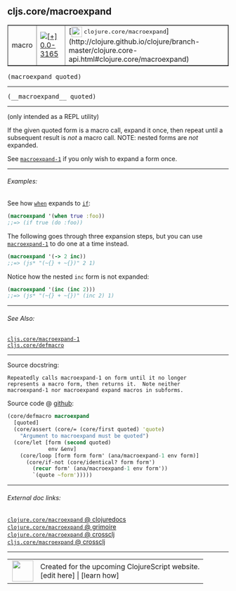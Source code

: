 ## cljs.core/macroexpand



 <table border="1">
<tr>
<td>macro</td>
<td><a href="https://github.com/cljsinfo/cljs-api-docs/tree/0.0-3165"><img valign="middle" alt="[+] 0.0-3165" title="Added in 0.0-3165" src="https://img.shields.io/badge/+-0.0--3165-lightgrey.svg"></a> </td>
<td>
[<img height="24px" valign="middle" src="http://i.imgur.com/1GjPKvB.png"> <samp>clojure.core/macroexpand</samp>](http://clojure.github.io/clojure/branch-master/clojure.core-api.html#clojure.core/macroexpand)
</td>
</tr>
</table>

<samp>(macroexpand quoted)</samp><br>

---

 <samp>
(__macroexpand__ quoted)<br>
</samp>

---

(only intended as a REPL utility)

If the given quoted form is a macro call, expand it once, then repeat until a
subsequent result is _not_ a macro call.  NOTE: nested forms are _not_ expanded.

See [`macroexpand-1`][doc:cljs.core/macroexpand-1] if you only wish to expand a form once.

[doc:cljs.core/macroexpand-1]:../cljs.core/macroexpand-1.md

---

###### Examples:

See how [`when`][doc:cljs.core/when] expands to [`if`][doc:special/if]:

```clj
(macroexpand '(when true :foo))
;;=> (if true (do :foo))
```

The following goes through three expansion steps, but you can use
[`macroexpand-1`][doc:cljs.core/macroexpand-1] to do one at a time instead.

```clj
(macroexpand '(-> 2 inc))
;;=> (js* "(~{} + ~{})" 2 1)
```

Notice how the nested `inc` form is not expanded:

```clj
(macroexpand '(inc (inc 2)))
;;=> (js* "(~{} + ~{})" (inc 2) 1)
```

[doc:cljs.core/when]:../cljs.core/when.md
[doc:special/if]:../special/if.md
[doc:cljs.core/macroexpand-1]:../cljs.core/macroexpand-1.md

---

###### See Also:

[`cljs.core/macroexpand-1`](../cljs.core/macroexpand-1.md)<br>
[`cljs.core/defmacro`](../cljs.core/defmacro.md)<br>

---


Source docstring:

```
Repeatedly calls macroexpand-1 on form until it no longer
represents a macro form, then returns it.  Note neither
macroexpand-1 nor macroexpand expand macros in subforms.
```


Source code @ [github]():

```clj
(core/defmacro macroexpand
  [quoted]
  (core/assert (core/= (core/first quoted) 'quote)
    "Argument to macroexpand must be quoted")
  (core/let [form (second quoted)
             env &env]
    (core/loop [form form form' (ana/macroexpand-1 env form)]
      (core/if-not (core/identical? form form')
        (recur form' (ana/macroexpand-1 env form'))
        `(quote ~form')))))
```

<!--
Repo - tag - source tree - lines:

 <pre>

</pre>

-->

---



###### External doc links:

[`clojure.core/macroexpand` @ clojuredocs](http://clojuredocs.org/clojure.core/macroexpand)<br>
[`clojure.core/macroexpand` @ grimoire](http://conj.io/store/v1/org.clojure/clojure/1.7.0-beta3/clj/clojure.core/macroexpand/)<br>
[`clojure.core/macroexpand` @ crossclj](http://crossclj.info/fun/clojure.core/macroexpand.html)<br>
[`cljs.core/macroexpand` @ crossclj](http://crossclj.info/fun/cljs.core/macroexpand.html)<br>

---

 <table>
<tr><td>
<img valign="middle" align="right" width="48px" src="http://i.imgur.com/Hi20huC.png">
</td><td>
Created for the upcoming ClojureScript website.<br>
[edit here] | [learn how]
</td></tr></table>

[edit here]:https://github.com/cljsinfo/cljs-api-docs/blob/master/cljsdoc/cljs.core/macroexpand.cljsdoc
[learn how]:https://github.com/cljsinfo/cljs-api-docs/wiki/cljsdoc-files

<!--

This information was too distracting to show to readers, but I'll leave it
commented here since it is helpful to:

- pretty-print the data used to generate this document
- and show how to retrieve that data



The API data for this symbol:

```clj
{:description "(only intended as a REPL utility)\n\nIf the given quoted form is a macro call, expand it once, then repeat until a\nsubsequent result is _not_ a macro call.  NOTE: nested forms are _not_ expanded.\n\nSee [doc:cljs.core/macroexpand-1] if you only wish to expand a form once.",
 :ns "cljs.core",
 :name "macroexpand",
 :signature ["[quoted]"],
 :name-encode "macroexpand",
 :history [["+" "0.0-3165"]],
 :type "macro",
 :clj-equiv {:full-name "clojure.core/macroexpand",
             :url "http://clojure.github.io/clojure/branch-master/clojure.core-api.html#clojure.core/macroexpand"},
 :related ["cljs.core/macroexpand-1" "cljs.core/defmacro"],
 :full-name-encode "cljs.core/macroexpand",
 :source {:code "(core/defmacro macroexpand\n  [quoted]\n  (core/assert (core/= (core/first quoted) 'quote)\n    \"Argument to macroexpand must be quoted\")\n  (core/let [form (second quoted)\n             env &env]\n    (core/loop [form form form' (ana/macroexpand-1 env form)]\n      (core/if-not (core/identical? form form')\n        (recur form' (ana/macroexpand-1 env form'))\n        `(quote ~form')))))",
          :title "Source code",
          :repo "clojurescript",
          :tag "r1.8.51",
          :filename "src/main/clojure/cljs/core.cljc",
          :lines [2693 2705],
          :url "https://github.com/clojure/clojurescript/blob/r1.8.51/src/main/clojure/cljs/core.cljc#L2693-L2705"},
 :usage ["(macroexpand quoted)"],
 :examples [{:id "b773af",
             :content "See how [doc:cljs.core/when] expands to [doc:special/if]:\n\n```clj\n(macroexpand '(when true :foo))\n;;=> (if true (do :foo))\n```\n\nThe following goes through three expansion steps, but you can use\n[doc:cljs.core/macroexpand-1] to do one at a time instead.\n\n```clj\n(macroexpand '(-> 2 inc))\n;;=> (js* \"(~{} + ~{})\" 2 1)\n```\n\nNotice how the nested `inc` form is not expanded:\n\n```clj\n(macroexpand '(inc (inc 2)))\n;;=> (js* \"(~{} + ~{})\" (inc 2) 1)\n```"}],
 :full-name "cljs.core/macroexpand",
 :docstring "Repeatedly calls macroexpand-1 on form until it no longer\nrepresents a macro form, then returns it.  Note neither\nmacroexpand-1 nor macroexpand expand macros in subforms.",
 :cljsdoc-url "https://github.com/cljsinfo/cljs-api-docs/blob/master/cljsdoc/cljs.core/macroexpand.cljsdoc"}

```

Retrieve the API data for this symbol:

```clj
;; from Clojure REPL
(require '[clojure.edn :as edn])
(-> (slurp "https://raw.githubusercontent.com/cljsinfo/cljs-api-docs/catalog/cljs-api.edn")
    (edn/read-string)
    (get-in [:symbols "cljs.core/macroexpand"]))
```

-->
